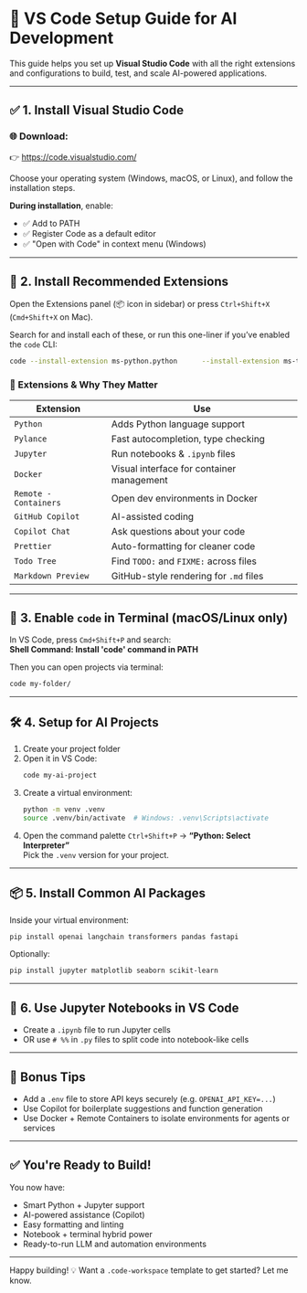 # 🧠 VS Code Setup Guide for AI Development

This guide helps you set up **Visual Studio Code** with all the right extensions and configurations to build, test, and scale AI-powered applications.

---

## ✅ 1. Install Visual Studio Code

### 🌐 Download:
👉 https://code.visualstudio.com/

Choose your operating system (Windows, macOS, or Linux), and follow the installation steps.  

**During installation**, enable:
- ✅ Add to PATH
- ✅ Register Code as a default editor
- ✅ "Open with Code" in context menu (Windows)

---

## 🧩 2. Install Recommended Extensions

Open the Extensions panel (📦 icon in sidebar) or press `Ctrl+Shift+X` (`Cmd+Shift+X` on Mac).

Search for and install each of these, or run this one-liner if you’ve enabled the `code` CLI:

```bash
code --install-extension ms-python.python      --install-extension ms-toolsai.jupyter      --install-extension ms-toolsai.vscode-jupyter-slideshow      --install-extension ms-azuretools.vscode-docker      --install-extension ms-vscode-remote.remote-containers      --install-extension GitHub.copilot      --install-extension GitHub.copilot-chat      --install-extension ms-vscode.pylance      --install-extension esbenp.prettier-vscode      --install-extension Gruntfuggly.todo-tree      --install-extension bierner.markdown-preview-github-styles
```

### 🔧 Extensions & Why They Matter

| Extension | Use |
|-----------|-----|
| `Python` | Adds Python language support |
| `Pylance` | Fast autocompletion, type checking |
| `Jupyter` | Run notebooks & `.ipynb` files |
| `Docker` | Visual interface for container management |
| `Remote - Containers` | Open dev environments in Docker |
| `GitHub Copilot` | AI-assisted coding |
| `Copilot Chat` | Ask questions about your code |
| `Prettier` | Auto-formatting for cleaner code |
| `Todo Tree` | Find `TODO:` and `FIXME:` across files |
| `Markdown Preview` | GitHub-style rendering for `.md` files |

---

## 🧠 3. Enable `code` in Terminal (macOS/Linux only)

In VS Code, press `Cmd+Shift+P` and search:  
**Shell Command: Install 'code' command in PATH**

Then you can open projects via terminal:
```bash
code my-folder/
```

---

## 🛠️ 4. Setup for AI Projects

1. Create your project folder
2. Open it in VS Code:
   ```bash
   code my-ai-project
   ```
3. Create a virtual environment:
   ```bash
   python -m venv .venv
   source .venv/bin/activate  # Windows: .venv\Scripts\activate
   ```
4. Open the command palette `Ctrl+Shift+P` → **“Python: Select Interpreter”**  
   Pick the `.venv` version for your project.

---

## 📦 5. Install Common AI Packages

Inside your virtual environment:

```bash
pip install openai langchain transformers pandas fastapi
```

Optionally:

```bash
pip install jupyter matplotlib seaborn scikit-learn
```

---

## 📓 6. Use Jupyter Notebooks in VS Code

- Create a `.ipynb` file to run Jupyter cells
- OR use `# %%` in `.py` files to split code into notebook-like cells

---

## 🧪 Bonus Tips

- Add a `.env` file to store API keys securely (e.g. `OPENAI_API_KEY=...`)
- Use Copilot for boilerplate suggestions and function generation
- Use Docker + Remote Containers to isolate environments for agents or services

---

## ✅ You're Ready to Build!

You now have:
- Smart Python + Jupyter support
- AI-powered assistance (Copilot)
- Easy formatting and linting
- Notebook + terminal hybrid power
- Ready-to-run LLM and automation environments

---

Happy building! 💡 Want a `.code-workspace` template to get started? Let me know.
